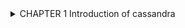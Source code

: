 <details> 
<summary> CHAPTER 1 Introduction of cassandra </summary>

<details> 
<summary> CHAPTER 2 Security of cassandra </summary>


